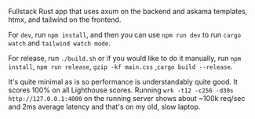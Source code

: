 Fullstack Rust app that uses axum on the backend and askama templates, htmx, and tailwind on the frontend.

For `dev`, run `npm install`, and then you can use `npm run dev` to run `cargo watch` and `tailwind watch mode`. 

For release, run `./build.sh` or if you would like to do it manually, run `npm install`, `npm run release`, `gzip -kf main.css`  ,`cargo build --release`.  

It's quite minimal as is so performance is understandably quite good. It scores 100% on all Lighthouse scores. Running `wrk -t12 -c256 -d30s http://127.0.0.1:4000` on the running server shows about ~100k req/sec and 2ms average latency and that's on my old, slow laptop. 
